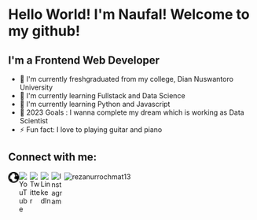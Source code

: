 # Hello World! I'm Naufal! Welcome to my github!

## I'm a Frontend Web Developer

- 🔭 I'm currently freshgraduated from my college, Dian Nuswantoro University
- 🌱 I'm currently learning Fullstack and Data Science
- 📖 I'm currently learning Python and Javascript
- 🥅 2023 Goals : I wanna complete my dream which is working as Data Scientist
- ⚡ Fun fact: I love to playing guitar and piano

## Connect with me:

[<img align="left" width="22px" src="https://raw.githubusercontent.com/iconic/open-iconic/master/svg/globe.svg" />][website]
[<img align="left" alt="YouTube" width="22px" src="https://cdn.jsdelivr.net/npm/simple-icons@v3/icons/youtube.svg" />][youtube]
[<img align="left" alt="Twitter" width="22px" src="https://cdn.jsdelivr.net/npm/simple-icons@v3/icons/twitter.svg" />][twitter]
[<img align="left" alt="LinkedIn" width="22px" src="https://cdn.jsdelivr.net/npm/simple-icons@v3/icons/linkedin.svg" />][linkedin]
[<img align="left" alt="Instagram" width="22px" src="https://cdn.jsdelivr.net/npm/simple-icons@v3/icons/instagram.svg" />][instagram]

<p>&nbsp;<img align="center" src="https://github-readme-stats.vercel.app/api?username=hello-abyannaufal&show_icons=true&locale=en" alt="rezanurrochmat13" /></p>

[//]: <>
[website]: http://abyannaufal.netlify.app
[youtube]: https://www.youtube.com/channel/UCW9GNnKj-FdeYQyDszXELqg
[twitter]: https://twitter.com/abyannaufal27
[linkedin]: https://www.linkedin.com/in/mohamad-abyannaufal-aditya-kusuma-1626371ba/
[instagram]: https://www.instagram.com/abyannaufal27/


